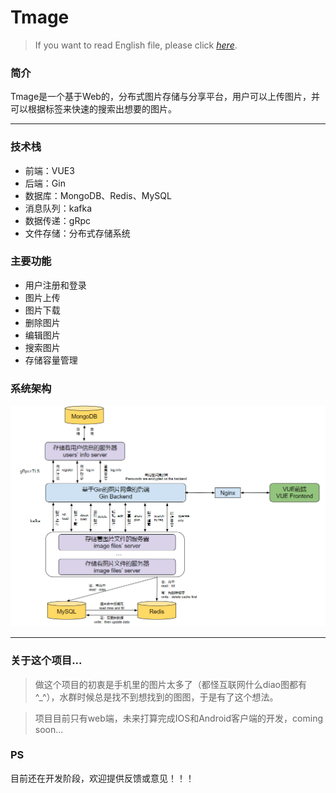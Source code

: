 # Tmage
> If you want to read English file, please click *[here](others%2FenREADME.md)*.

### 简介
Tmage是一个基于Web的，分布式图片存储与分享平台，用户可以上传图片，并可以根据标签来快速的搜索出想要的图片。

---

### 技术栈
- 前端：VUE3
- 后端：Gin
- 数据库：MongoDB、Redis、MySQL
- 消息队列：kafka
- 数据传递：gRpc
- 文件存储：分布式存储系统

### 主要功能
- 用户注册和登录
- 图片上传
- 图片下载
- 删除图片
- 编辑图片
- 搜索图片
- 存储容量管理

### 系统架构
![architecture](others%2Farchitecture4.png)

---

### 关于这个项目...
> 做这个项目的初衷是手机里的图片太多了（都怪互联网什么diao图都有^_^），水群时候总是找不到想找到的图图，于是有了这个想法。

> 项目目前只有web端，未来打算完成IOS和Android客户端的开发，coming soon...

### PS
目前还在开发阶段，欢迎提供反馈或意见！！！






